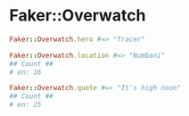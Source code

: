# Faker::Overwatch

```ruby
Faker::Overwatch.hero #=> "Tracer"

Faker::Overwatch.location #=> "Numbani"
## Count ##
# en: 16 

Faker::Overwatch.quote #=> "It's high noon"
## Count ##
# en: 25 
```
